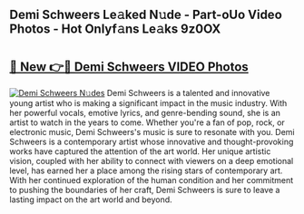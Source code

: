 ## Demi Schweers Le𝚊ked N𝚞de - Part-oUo Video Photos - Hot Onlyf𝚊ns Le𝚊ks 9z0OX

# <h2><a href="http://ab72609.deff.icu/?id=Demi+Schweers">🔗 New 👉🔴 Demi Schweers VIDEO Photos</a></h2>

[![Demi Schweers N𝚞des](https://i.imgur.com/rIISA9y.gif)](http://ab72609.deff.icu/?id=Demi+Schweers)
Demi Schweers is a talented and innovative young artist who is making a significant impact in the music industry. With her powerful vocals, emotive lyrics, and genre-bending sound, she is an artist to watch in the years to come. Whether you're a fan of pop, rock, or electronic music, Demi Schweers's music is sure to resonate with you. Demi Schweers is a contemporary artist whose innovative and thought-provoking works have captured the attention of the art world. Her unique artistic vision, coupled with her ability to connect with viewers on a deep emotional level, has earned her a place among the rising stars of contemporary art. With her continued exploration of the human condition and her commitment to pushing the boundaries of her craft, Demi Schweers is sure to leave a lasting impact on the art world and beyond.
